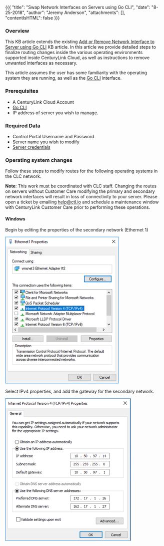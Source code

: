{{{
  "title": "Swap Network Interfaces on Servers using Go CLI",
  "date": "8-25-2018",
  "author": "Jeremy Anderson",
  "attachments": [],
  "contentIsHTML": false
}}}

### Overview
This KB article extends the existing [Add or Remove Network Interface to Server using Go CLI](//www.ctl.io/knowledge-base/network/add-or-remove-network-interface-to-server-using-go-cli/) KB article.  In this article we provide detailed steps to finalize routing changes inside the various operating environments supported inside CenturyLink Cloud, as well as instructions to remove unwanted interfaces as necessary.

This article assumes the user has some familiarity with the operating system they are running, as well as the [Go CLI](//github.com/CenturyLinkCloud/clc-go-cli) interface.

### Prerequisites
* A CenturyLink Cloud Account
* [Go CLI](//github.com/CenturyLinkCloud/clc-go-cli)
* IP address of server you wish to manage.

### Required Data
* Control Portal Username and Password
* Server name you wish to modify
* [Server credentials](//www.ctl.io/knowledge-base/servers/how-to-retrieve-rootadministrator-password/)

### Operating system changes

Follow these steps to modify routes for the following operating systems in the CLC network.

**Note**:  This work must be coordinated with CLC staff.  Changing the routes on servers without Customer Care modifying the primary and secondary network interfaces will result in loss of connectivity to your server.  Please open a ticket by emailing help@ctl.io and schedule a maintenance window with CenturyLink Customer Care prior to performing these operations.

#### Windows

Begin by editing the properties of the secondary network (Ethernet 1)

![../images/swap-network-interfaces-Interface-1.png](../images/swap-network-interfaces-Interface-1.png)

Select IPv4 properties, and add the gateway for the secondary network.

![../images/swap-network-interfaces-Interface-2.png](../images/swap-network-interfaces-Interface-2.png)
